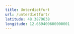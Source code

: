 ```yaml
---
title: Unterdietfurt
url: /unterdietfurt/
latitude: 48.3879638
longitude: 12.659400600000001
---
```

